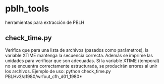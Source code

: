 # pblh_tools

herramientas para extracción de PBLH

## check_time.py
Verifica que para una lista de archivos (pasados como parámetros), la variable XTIME mantenga la secuencia correcta. Además se imprime las unidades para verificar que son adecuadas. Si la variable XTIME (temporal) no se encuentra correctamente estructurada, se producirán errores al unir los archivos.
Ejemplo de uso:
python check_time.py PBLHv3/a1980/wrfout_c1h_d01_1980*
